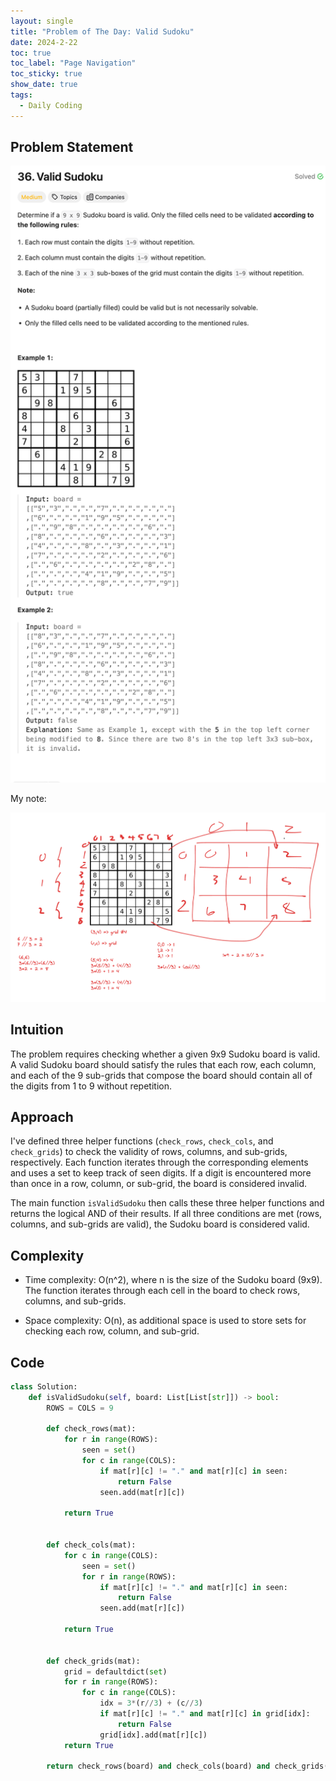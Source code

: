 ```yaml
---
layout: single
title: "Problem of The Day: Valid Sudoku"
date: 2024-2-22
toc: true
toc_label: "Page Navigation"
toc_sticky: true
show_date: true
tags:
  - Daily Coding
---
```


## Problem Statement

[![problem-36](/assets/images/2024-02-22_14-21-31-problem-36.png)](/assets/images/2024-02-22_14-21-31-problem-36.png)

My note:

[![note](/assets/images/2024-02-22_14-22-44-problem-36-note.png)](/assets/images/2024-02-22_14-22-44-problem-36-note.png)

## Intuition

The problem requires checking whether a given 9x9 Sudoku board is valid. A valid Sudoku board should satisfy the rules that each row, each column, and each of the 9 sub-grids that compose the board should contain all of the digits from 1 to 9 without repetition.

## Approach

I've defined three helper functions (`check_rows`, `check_cols`, and `check_grids`) to check the validity of rows, columns, and sub-grids, respectively. Each function iterates through the corresponding elements and uses a set to keep track of seen digits. If a digit is encountered more than once in a row, column, or sub-grid, the board is considered invalid.

The main function `isValidSudoku` then calls these three helper functions and returns the logical AND of their results. If all three conditions are met (rows, columns, and sub-grids are valid), the Sudoku board is considered valid.

## Complexity

- Time complexity:
O(n^2), where n is the size of the Sudoku board (9x9). The function iterates through each cell in the board to check rows, columns, and sub-grids.

- Space complexity:
O(n), as additional space is used to store sets for checking each row, column, and sub-grid.

## Code

```python
class Solution:
    def isValidSudoku(self, board: List[List[str]]) -> bool:
        ROWS = COLS = 9

        def check_rows(mat):
            for r in range(ROWS):
                seen = set()
                for c in range(COLS):
                    if mat[r][c] != "." and mat[r][c] in seen:
                        return False
                    seen.add(mat[r][c])
            
            return True
        

        def check_cols(mat):
            for c in range(COLS):
                seen = set()
                for r in range(ROWS):
                    if mat[r][c] != "." and mat[r][c] in seen:
                        return False
                    seen.add(mat[r][c])

            return True

        
        def check_grids(mat):
            grid = defaultdict(set)
            for r in range(ROWS):
                for c in range(COLS):
                    idx = 3*(r//3) + (c//3)
                    if mat[r][c] != "." and mat[r][c] in grid[idx]:
                        return False
                    grid[idx].add(mat[r][c])
            return True

        return check_rows(board) and check_cols(board) and check_grids(board)
```
